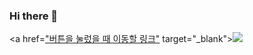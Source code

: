 ### Hi there 👋
<a href=["버튼을 눌렀을 때 이동할 링크"](https://dabansa98.tistory.com/) target="_blank"><img src="https://img.shields.io/badge/BLOG-#000000?style=flat-square&logo=Tistory&logoColor=#FEFEFE"/></a>

<!--
**98eshun/98eshun** is a ✨ _special_ ✨ repository because its `README.md` (this file) appears on your GitHub profile.

Here are some ideas to get you started:

- 🔭 I’m currently working on ...
- 🌱 I’m currently learning ...
- 👯 I’m looking to collaborate on ...
- 🤔 I’m looking for help with ...
- 💬 Ask me about ...
- 📫 How to reach me: ...
- 😄 Pronouns: ...
- ⚡ Fun fact: ...
-->
